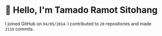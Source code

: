 # :wave: Hello, I'm Tamado Ramot Sitohang

I joined GitHub on `04/05/2014`. I contributed to `20` repositories and made `2119` commits.
